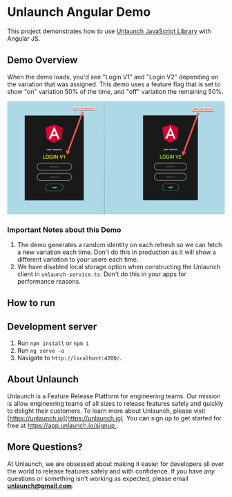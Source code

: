# Unlaunch Angular Demo

This project demonstrates how to use [Unlaunch JavaScript Library](https://github.com/unlaunch/javascript-sdk) with Angular JS. 

## Demo Overview

When the demo loads, you'd see "Login V1" and "Login V2" depending on the variation that was assigned. This demo uses a feature flag that is set to show "on" variation 50% of the time, and "off" variation the remaining 50%. 

![demo](readme-image.png)

### Important Notes about this Demo
1. The demo generates a random identity on each refresh so we can fetch a new variation each time. Don't do this in production as it will show a different variation to your users each time.
2. We have disabled local storage option when constructing the Unlaunch client in `unlaunch-service.ts`. Don't do this in your apps for performance reasons.

## How to run

## Development server

1. Run `npm install` or `npm i`
2. Run `ng serve -o`
3. Navigate to `http://localhost:4200/`. 

## About Unlaunch
Unlaunch is a Feature Release Platform for engineering teams. Our mission is allow engineering teams of all
 sizes to release features safely and quickly to delight their customers. To learn more about Unlaunch, please visit
  [https://unlaunch.io](https://unlaunch.io). You can sign up to get started for free at [https://app.unlaunch.io/signup
  ](https://app.unlaunch.io/signup).

## More Questions?
At Unlaunch, we are obsessed about making it easier for developers all over the world to release features safely and with confidence. If you have *any* questions or something isn't working as expected, please email **unlaunch@gmail.com**.
